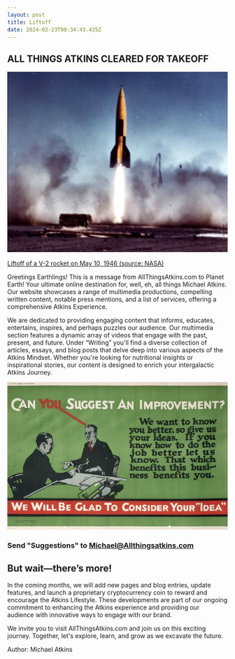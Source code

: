 ```yaml
---
layout: post
title: Liftoff
date: 2024-02-23T00:34:43.435Z
---
```

## ALL THINGS ATKINS CLEARED FOR TAKEOFF

![](/assets/uploads/screen-shot-2024-02-22-at-7.37.11-pm.png)

[Liftoff of a V-2 rocket on May 10, 1946 (source: NASA)](https://www.nasa.gov/history/75-years-ago-first-launch-of-a-two-stage-rocket/)



Greetings Earthlings! This is a message from AllThingsAtkins.com to Planet Earth! Your ultimate online destination for, well, eh, all things Michael Atkins. Our website showcases a range of multimedia productions, compelling written content, notable press mentions, and a list of services, offering a comprehensive Atkins Experience.

We are dedicated to providing engaging content that informs, educates, entertains, inspires, and perhaps puzzles our audience. Our multimedia section features a dynamic array of videos that engage with the past, present, and future. Under “Writing” you'll find a diverse collection of articles, essays, and blog posts that delve deep into various aspects of the Atkins Mindset. Whether you're looking for nutritional insights or inspirational stories, our content is designed to enrich your intergalactic Atkins Journey.

![](/assets/uploads/we-will-consider-your-idea-.jpeg)

### Send "Suggestions" to [Michael@Allthingsatkins.com](michael@allthingsatkins.com)

## But wait—there’s more! 

In the coming months, we will add new pages and blog entries, update features, and launch a proprietary cryptocurrency coin to reward and encourage the Atkins Lifestyle. These developments are part of our ongoing commitment to enhancing the Atkins experience and providing our audience with innovative ways to engage with our brand.

We invite you to visit AllThingsAtkins.com and join us on this exciting journey. Together, let's explore, learn, and grow as we excavate the future. 



Author: Michael Atkins
